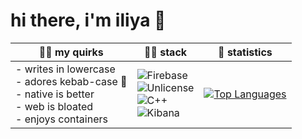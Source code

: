 # hi there, i'm iliya 👋

| ✍🏻 my quirks | 🥷🏻 stack | 🚀 statistics |
|------------|------------|---------------|
| - writes in lowercase <br> - adores kebab-case 🍢 <br> - native is better <br> - web is bloated <br> - enjoys containers | ![Firebase](https://img.shields.io/badge/Firebase-DD2C00?style=for-the-badge&logo=firebase&logoColor=black&logoSize=auto) <br> ![Unlicense](https://img.shields.io/badge/Unlicense-%23808080?style=for-the-badge&logo=unlicense&logoColor=black&logoSize=auto) <br> ![C++](https://img.shields.io/badge/%2B%2B-%2300599C?style=for-the-badge&logo=c&logoColor=white&logoSize=auto) <br> ![Kibana](https://img.shields.io/badge/Kibana-%23005571?style=for-the-badge&logo=kibana&logoColor=white&logoSize=auto)| [![Top Languages](https://github-readme-stats.vercel.app/api/top-langs/?username=iliyalb&langs_count=8&layout=compact&show_icons=true&theme=transparent)](https://github.com/iliyalb/github-readme-stats) |

